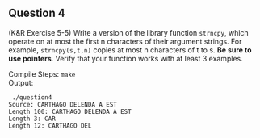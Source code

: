 ## Question 4

(K&R Exercise 5-5) Write a version of the library function <code>strncpy</code>, which operate on at most the first n characters of their argument strings. For example, <code>strncpy(s,t,n)</code> copies at most n characters of t to s. **Be sure to use pointers**. Verify that your function works with at least 3 examples.

Compile Steps:
`make`  
Output:
```
 ./question4 
Source: CARTHAGO DELENDA A EST
Length 100: CARTHAGO DELENDA A EST
Length 3: CAR
Length 12: CARTHAGO DEL
```
